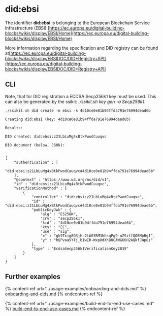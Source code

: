 # did:ebsi

The identifier **did:ebsi** is belonging to the European Blockchain Service Infrastructure (EBSI) [https://ec.europa.eu/digital-building-blocks/wikis/display/EBSI/Home](https://ec.europa.eu/digital-building-blocks/wikis/display/EBSI/Home)

More information regarding the specification and DID registry can be found at[https://ec.europa.eu/digital-building-blocks/wikis/display/EBSIDOC/DID+Registry+API](https://ec.europa.eu/digital-building-blocks/wikis/display/EBSIDOC/DID+Registry+API)



## CLI

Note, that for DID registration a ECDSA Secp256k1 key must be used. This can also be generated by the ssikit: _./ssikit.sh key gen -a Secp256k1_.

```
./ssikit.sh did create -m ebsi -k 4d10ce0e81b94ffda791e76994dead6b

Creating did:ebsi (key: 4d10ce0e81b94ffda791e76994dead6b)

Results:

DID created: did:ebsi:z21LbLuMg4xBtkPwodCuuqvc

DID document (below, JSON):


{
    "authentication" : [
        "did:ebsi:z21LbLuMg4xBtkPwodCuuqvc#4d10ce0e81b94ffda791e76994dead6b"
    ],
    "@context" : "https://www.w3.org/ns/did/v1",
    "id" : "did:ebsi:z21LbLuMg4xBtkPwodCuuqvc",
    "verificationMethod" : [
        {
            "controller" : "did:ebsi:z21LbLuMg4xBtkPwodCuuqvc",
            "id" : "did:ebsi:z21LbLuMg4xBtkPwodCuuqvc#4d10ce0e81b94ffda791e76994dead6b",
            "publicKeyJwk" : {
                "alg" : "ES256K",
                "crv" : "secp256k1",
                "kid" : "4d10ce0e81b94ffda791e76994dead6b",
                "kty" : "EC",
                "use" : "sig",
                "x" : "gk9Txig8Q3jh-2tA03RM3hhsqPg9-uZ9ztfQOEMpRgI",
                "y" : "hQPvaa5YTj_bIwIR-WxpOdXhBUCAWGO6H2AQkfJWp8s"
            },
            "type" : "EcdsaSecp256k1VerificationKey2019"
        }
    ]
}

```

## Further examples

{% content-ref url="../usage-examples/onboarding-and-dids.md" %}
[onboarding-and-dids.md](../usage-examples/onboarding-and-dids.md)
{% endcontent-ref %}

{% content-ref url="../usage-examples/build-end-to-end-use-cases.md" %}
[build-end-to-end-use-cases.md](../usage-examples/build-end-to-end-use-cases.md)
{% endcontent-ref %}
